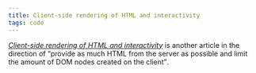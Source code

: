 ```yaml
---
title: Client-side rendering of HTML and interactivity
tags: code
---
```

[<cite>Client-side rendering of HTML and interactivity</cite>](https://web.dev/client-side-rendering-of-html-and-interactivity/) is another article in the direction of <q>provide as much HTML from the server as possible and limit the amount of DOM nodes created on the client</q>.
